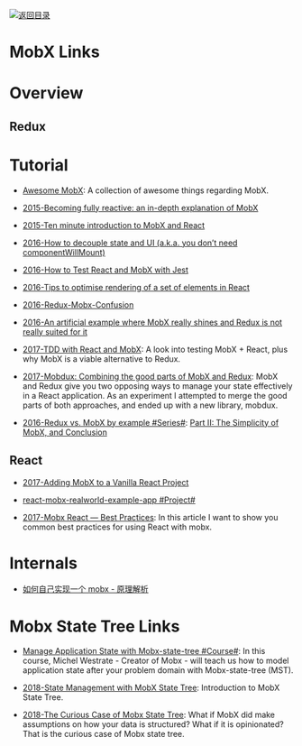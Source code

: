 [![返回目录](https://user-images.githubusercontent.com/5803001/38079637-ff0abcf0-3371-11e8-9b76-ad651620afc7.jpg)](https://github.com/wxyyxc1992/Awesome-Lists)

# MobX Links

# Overview

## Redux

# Tutorial

- [Awesome MobX](https://github.com/mobxjs/awesome-mobx): A collection of awesome things regarding MobX.

- [2015-Becoming fully reactive: an in-depth explanation of MobX](http://6me.us/3in)

- [2015-Ten minute introduction to MobX and React](https://mobx.js.org/getting-started.html)

- [2016-How to decouple state and UI (a.k.a. you don’t need componentWillMount)](http://6me.us/c0uu)

* [2016-How to Test React and MobX with Jest](https://semaphoreci.com/community/tutorials/how-to-test-react-and-mobx-with-jest)

* [2016-Tips to optimise rendering of a set of elements in React](http://6me.us/Gylrs)

* [2016-Redux-Mobx-Confusion](http://www.robinwieruch.de/redux-mobx-confusion/)

* [2016-An artificial example where MobX really shines and Redux is not really suited for it](http://6me.us/q4oR0C)

* [2017-TDD with React and MobX](http://engineering.pivotal.io/post/tdd-mobx/): A look into testing MobX + React, plus why MobX is a viable alternative to Redux.

- [2017-Mobdux: Combining the good parts of MobX and Redux](https://parg.co/bLd): MobX and Redux give you two opposing ways to manage your state effectively in a React application. As an experiment I attempted to merge the good parts of both approaches, and ended up with a new library, mobdux.

* [2016-Redux vs. MobX by example #Series#](http://6me.us/KfeTad): [Part II: The Simplicity of MobX, and Conclusion](http://6me.us/KfeTad)

## React

- [2017-Adding MobX to a Vanilla React Project](https://dzone.com/articles/adding-mobx-to-a-vanilla-react-project)

- [react-mobx-realworld-example-app #Project#](https://github.com/gothinkster/react-mobx-realworld-example-app)

* [2017-Mobx React — Best Practices](https://medium.com/dailyjs/mobx-react-best-practices-17e01cec4140): In this article I want to show you common best practices for using React with mobx.

# Internals

- [如何自己实现一个 mobx - 原理解析](https://zhuanlan.zhihu.com/p/26559530)

# Mobx State Tree Links

- [Manage Application State with Mobx-state-tree #Course#](https://parg.co/UCB): In this course, Michel Westrate - Creator of Mobx - will teach us how to model application state after your problem domain with Mobx-state-tree (MST).

- [2018-State Management with MobX State Tree](https://parg.co/Uvj): Introduction to MobX State Tree.

- [2018-The Curious Case of Mobx State Tree](https://codeburst.io/the-curious-case-of-mobx-state-tree-7b4e22d461f): What if MobX did make assumptions on how your data is structured? What if it is opinionated? That is the curious case of Mobx state tree.
